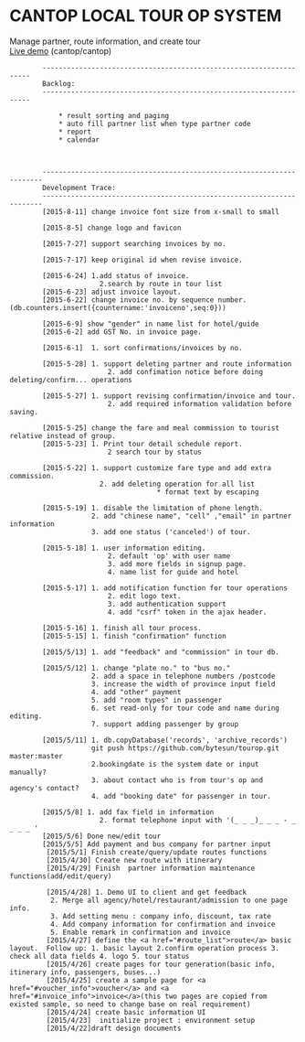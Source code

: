 CANTOP LOCAL TOUR OP SYSTEM
=======================
Manage partner, route information, and create tour  
[Live demo](http://tour.sunorth.org) (cantop/cantop)

			-------------------------------------------------------------------			
			Backlog:
			-------------------------------------------------------------------			

				* result sorting and paging
				* auto fill partner list when type partner code
				* report 
				* calendar

				
			
			----------------------------------------------------------------------
			Development Trace:
			----------------------------------------------------------------------
			[2015-8-11] change invoice font size from x-small to small
			
			[2015-8-5] change logo and favicon
			
			[2015-7-27] support searching invoices by no.
			
			[2015-7-17] keep original id when revise invoice.
			
			[2015-6-24] 1.add status of invoice.
						  2.search by route in tour list
			[2015-6-23] adjust invoice layout.
			[2015-6-22] change invoice no. by sequence number. 							(db.counters.insert({countername:'invoiceno',seq:0}))
						
			[2015-6-9] show "gender" in name list for hotel/guide
			[2015-6-2] add GST No. in invoice page.
			
			[2015-6-1]  1. sort confirmations/invoices by no.
			
			[2015-5-28] 1. support deleting partner and route information
							2. add confimation notice before doing deleting/confirm... operations
							
			[2015-5-27] 1. support revising confirmation/invoice and tour.
							2. add required information validation before saving.
			
			[2015-5-25] change the fare and meal commission to tourist relative instead of group. 
			[2015-5-23] 1. Print tour detail schedule report.
							2 search tour by status
							
			[2015-5-22] 1. support customize fare type and add extra commission.
						  2. add deleting operation for all list 
						  				* format text by escaping
						  
			[2015-5-19] 1. disable the limitation of phone length.
						2. add "chinese name", "cell" ,"email" in partner information
						3. add one status ('canceled') of tour.
			
			[2015-5-18] 1. user information editing.
							2. default 'op' with user name
							3. add more fields in signup page.
							4. name list for guide and hotel
			
			[2015-5-17] 1. add notification function for tour operations
							2. edit logo text.
							3. add authentication support
							4. add "csrf" token in the ajax header.
							
			[2015-5-16] 1. finish all tour process.
			[2015-5-15] 1. finish "confirmation" function
			
			[2015/5/13] 1. add "feedback" and "commission" in tour db.
			
			[2015/5/12] 1. change "plate no." to "bus no."
						2. add a space in telephone numbers /postcode
						3. increase the width of province input field
						4. add "other" payment
						5. add "room types" in passenger
						6. set read-only for tour code and name during editing.
						7. support adding passenger by group
						
			[2015/5/11] 1. db.copyDatabase('records', 'archive_records')
						git push https://github.com/bytesun/tourop.git master:master
						2.bookingdate is the system date or input manually?
						3. about contact who is from tour's op and agency's contact?
						4. add "booking date" for passenger in tour.
						
			[2015/5/8] 1. add fax field in information 
						  2. format telephone input with '(_ _ _)_ _ _ - _ _ _ _ '
			[2015/5/6] Done new/edit tour 
			[2015/5/5] Add payment and bus company for partner input 
			 [2015/5/1] Finish create/query/update routes functions 
			 [2015/4/30] Create new route with itinerary 
			 [2015/4/29] Finish  partner information maintenance functions(add/edit/query) 
			
			 [2015/4/28] 1. Demo UI to client and get feedback  
			  2. Merge all agency/hotel/restaurant/admission to one page info. 
			  3. Add setting menu : company info, discount, tax rate  
			  4. Add company information for confirmation and invoice 
			  5. Enable remark in confirmation and invoice 
			 [2015/4/27] define the <a href="#route_list">route</a> basic layout.  Follow up: 1. basic layout 2.confirm operation process 3. check all data fields 4. logo 5. tour status 
			 [2015/4/26] create pages for tour generation(basic info, itinerary info, passengers, buses...) 
			 [2015/4/25] create a sample page for <a href="#voucher_info">voucher</a> and <a href="#invoice_info">invoice</a>(this two pages are copied from existed sample, so need to change base on real requirement) 
			 [2015/4/24] create basic information UI 
			 [2015/4/23]  initialize project : environment setup 
			 [2015/4/22]draft design documents 